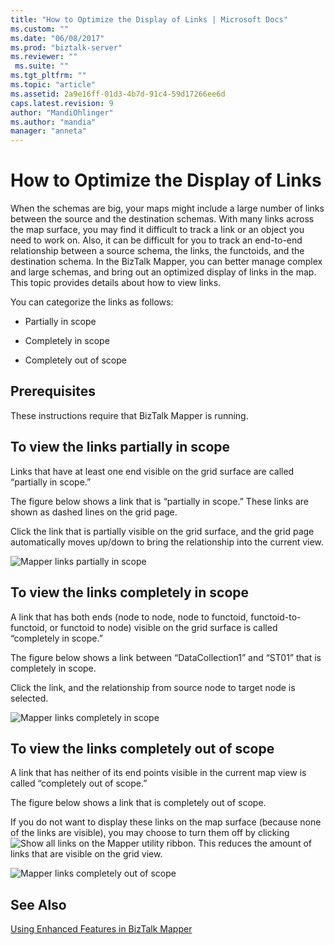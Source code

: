 ```yaml
---
title: "How to Optimize the Display of Links | Microsoft Docs"
ms.custom: ""
ms.date: "06/08/2017"
ms.prod: "biztalk-server"
ms.reviewer: ""
 ms.suite: ""
ms.tgt_pltfrm: ""
ms.topic: "article"
ms.assetid: 2a9e16ff-01d3-4b7d-91c4-59d17266ee6d
caps.latest.revision: 9
author: "MandiOhlinger"
ms.author: "mandia"
manager: "anneta"
---
```

# How to Optimize the Display of Links
When the schemas are big, your maps might include a large number of links between the source and the destination schemas. With many links across the map surface, you may find it difficult to track a link or an object you need to work on. Also, it can be difficult for you to track an end-to-end relationship between a source schema, the links, the functoids, and the destination schema. In the BizTalk Mapper, you can better manage complex and large schemas, and bring out an optimized display of links in the map. This topic provides details about how to view links.  
  
 You can categorize the links as follows:  
  
-   Partially in scope  
  
-   Completely in scope  
  
-   Completely out of scope  
  
## Prerequisites  
 These instructions require that BizTalk Mapper is running.  
  
## To view the links partially in scope  
 Links that have at least one end visible on the grid surface are called “partially in scope.”  
  
 The figure below shows a link that is “partially in scope.” These links are shown as dashed lines on the grid page.  
  
 Click the link that is partially visible on the grid surface, and the grid page automatically moves up/down to bring the relationship into the current view.  
  
 ![Mapper links partially in scope](../core/media/mapper-partiallyinscope.gif "Mapper_PartiallyInScope")  
  
## To view the links completely in scope  
 A link that has both ends (node to node, node to functoid, functoid-to-functoid, or functoid to node) visible on the grid surface is called “completely in scope.”  
  
 The figure below shows a link between “DataCollection1” and “ST01” that is completely in scope.  
  
 Click the link, and the relationship from source node to target node is selected.  
  
 ![Mapper links completely in scope](../core/media/mapper-completelyinscope.gif "Mapper_CompletelyInScope")  
  
## To view the links completely out of scope  
 A link that has neither of its end points visible in the current map view is called “completely out of scope.”  
  
 The figure below shows a link that is completely out of scope.  
  
 If you do not want to display these links on the map surface (because none of the links are visible), you may choose to turn them off by clicking ![Show all links](../core/media/mapper-showhideoutscopelinks.gif "Mapper_ShowHideOutScopeLinks") on the Mapper utility ribbon. This reduces the amount of links that are visible on the grid view.  
  
 ![Mapper links completely out of scope](../core/media/mapper-completelyoutscope.gif "Mapper_CompletelyOutScope")  
  
## See Also  
 [Using Enhanced Features in BizTalk Mapper](../core/using-enhanced-features-in-biztalk-mapper.md)